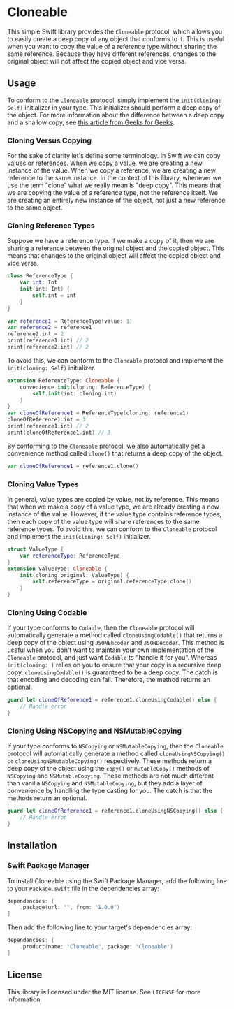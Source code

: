 # Cloneable

This simple Swift library provides the `Cloneable` protocol, which allows you to easily create a deep copy of any object that conforms to it. This is useful when you 
want to copy the value of a reference type without sharing the same reference. Because they have different references, changes to the original object will not affect the
copied object and vice versa.

## Usage
To conform to the `Cloneable` protocol, simply implement the `init(cloning: Self)` initializer in your type. This initializer should perform a deep copy of the object. For more
information about the difference between a deep copy and a shallow copy, see [this article from Geeks for Geeks](https://www.geeksforgeeks.org/difference-between-shallow-and-deep-copy-of-a-class/).

### Cloning Versus Copying
For the sake of clarity let's define some terminology. In Swift we can copy values or references. When we copy a value, we are creating a new instance of the value. When we copy a reference, we are creating a new reference to the same instance. In the context of this library, whenever we use the term "clone" what we really mean is "deep copy". This means that we are copying the value of a reference type, not the reference itself. We are creating an entirely new instance of the object, not just a new reference to the same object.

### Cloning Reference Types
Suppose we have a reference type. If we make a copy of it, then we are sharing a reference between the original object and the copied object. This means that changes to the original object will affect the copied object and vice versa. 

```swift
class ReferenceType {
    var int: Int
    init(int: Int) {
        self.int = int
    }
}

var reference1 = ReferenceType(value: 1)
var reference2 = reference1
reference2.int = 2
print(reference1.int) // 2
print(reference2.int) // 2
```

To avoid this, we can conform to the `Cloneable` protocol and implement the `init(cloning: Self)` initializer.

```swift
extension ReferenceType: Cloneable {
    convenience init(cloning: ReferenceType) {
        self.init(int: cloning.int)
    }
}
var cloneOfReference1 = ReferenceType(cloning: reference1)
cloneOfReference1.int = 3
print(reference1.int) // 2
print(cloneOfReference1.int) // 3
```

By conforming to the `Cloneable` protocol, we also automatically get a convenience method called `clone()` that returns a deep copy of the object.

```swift
var cloneOfReference1 = reference1.clone()
```

### Cloning Value Types
In general, value types are copied by value, not by reference. This means that when we make a copy of a value type, we are already creating a new instance of the value. However, if the value type contains reference types, then each copy of the value type will share references to the same reference types. To avoid this, we can conform to the `Cloneable` protocol and implement the `init(cloning: Self)` initializer.

```swift
struct ValueType {
    var referenceType: ReferenceType
}
extension ValueType: Cloneable {
    init(cloning original: ValueType) {
        self.referenceType = original.referenceType.clone()
    }
}
```

### Cloning Using Codable
If your type conforms to `Codable`, then the `Cloneable` protocol will automatically generate a method called 
`cloneUsingCodable()` that returns a deep copy of the object using `JSONEncoder` and `JSONDecoder`. This method is useful when you don't want to maintain your own implementation of the `Cloneable` protocol, and just want `Codable`  to "handle it for you". Whereas `init(cloning: )` relies on you to ensure that your copy is a recursive deep copy, `cloneUsingCodable()` is guaranteed to be a deep copy. The catch is that encoding and decoding can fail. Therefore, the method returns an optional.

```swift
guard let cloneOfReference1 = reference1.cloneUsingCodable() else {
    // Handle error
}
```

### Cloning Using NSCopying and NSMutableCopying
If your type conforms to `NSCopying` or `NSMutableCopying`, then the `Cloneable` protocol will automatically generate a method called `cloneUsingNSCopying()` or `cloneUsingNSMutableCopying()` respectively. These methods return a deep copy of the object using the `copy()` or `mutableCopy()` methods of `NSCopying` and `NSMutableCopying`. These methods are not much different than vanilla `NSCopying` and `NSMutableCopying`, but they add a layer of convenience by handling the type casting for you. The catch is that the methods return an optional.

```swift
guard let cloneOfReference1 = reference1.cloneUsingNSCopying() else {
    // Handle error
}
```

## Installation
### Swift Package Manager
To install Cloneable using the Swift Package Manager, add the following line to your `Package.swift` file in the dependencies array:

```swift
dependencies: [
    .package(url: "", from: "1.0.0")
]
```

Then add the following line to your target's dependencies array:

```swift
dependencies: [
    .product(name: "Cloneable", package: "Cloneable")
]
```

## License
This library is licensed under the MIT license. See `LICENSE` for more information.
